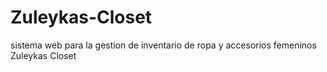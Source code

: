 # Zuleykas-Closet
sistema web para la gestion de inventario de ropa y accesorios femeninos Zuleykas Closet
